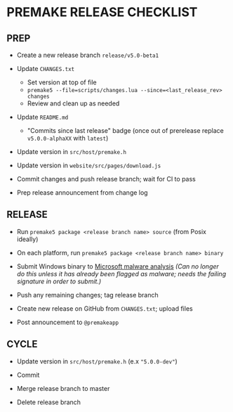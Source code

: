 # PREMAKE RELEASE CHECKLIST

## PREP

* Create a new release branch `release/v5.0-beta1`

* Update `CHANGES.txt`
	* Set version at top of file
	* `premake5 --file=scripts/changes.lua --since=<last_release_rev> changes`
	* Review and clean up as needed

* Update `README.md`
	* "Commits since last release" badge (once out of prerelease replace `v5.0.0-alphaXX` with `latest`)

* Update version in `src/host/premake.h`

* Update version in `website/src/pages/download.js`

* Commit changes and push release branch; wait for CI to pass

* Prep release announcement from change log

## RELEASE

* Run `premake5 package <release branch name> source` (from Posix ideally)

* On each platform, run `premake5 package <release branch name> binary`

* Submit Windows binary to [Microsoft malware analysis](https://www.microsoft.com/en-us/wdsi/filesubmission/) _(Can no longer do this unless it has already been flagged as malware; needs the failing signature in order to submit.)_

* Push any remaining changes; tag release branch

* Create new release on GitHub from `CHANGES.txt`; upload files

* Post announcement to `@premakeapp`

## CYCLE

* Update version in `src/host/premake.h` (e.x `"5.0.0-dev"`)

* Commit

* Merge release branch to master

* Delete release branch

